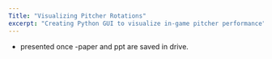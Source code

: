 ```yaml
---
Title: "Visualizing Pitcher Rotations"
excerpt: "Creating Python GUI to visualize in-game pitcher performance"
---
```

- presented once
-paper and ppt are saved in drive. 
